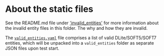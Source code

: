 # About the static files

See the README.md file under ['invalid_entities'](invalid_entities/README.md) for more information about the invalid entity files in this folder.
The why and how they are invalid.

The [`valid_entities.yaml`](valid_entities.yaml) file comprises a list of valid DLite/SOFT5/SOFT7 entities, which will be unpacked into a `valid_entities` folder as separate JSON files upon test start.
